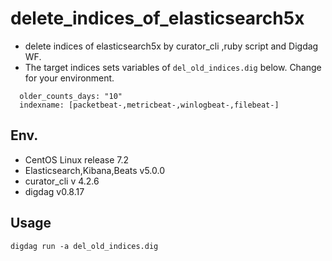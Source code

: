 # delete_indices_of_elasticsearch5x
- delete indices of elasticsearch5x by curator_cli ,ruby script and Digdag WF.
- The target indices sets variables of `del_old_indices.dig` below. Change for your environment.

```
  older_counts_days: "10"
  indexname: [packetbeat-,metricbeat-,winlogbeat-,filebeat-]
```

## Env.
- CentOS Linux release 7.2
- Elasticsearch,Kibana,Beats v5.0.0
- curator_cli v 4.2.6
- digdag v0.8.17

## Usage

```
digdag run -a del_old_indices.dig
```
